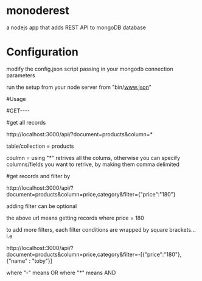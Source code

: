 # monoderest
a nodejs app that adds REST API to mongoDB database


# Configuration

modify the config.json script passing in your mongodb connection parameters

run the setup from your node server from "bin/www.json"



#Usage

#GET----


#get all records

http://localhost:3000/api/?document=products&column=*

table/collection = products

coulmn = using "*" retrives all the colums, otherwise you can specify columns/fields you want to retrive, by making them comma delimited

#get records and filter by

http://localhost:3000/api/?document=products&column=price,category&filter={"price":"180"}

adding filter can be optional

the above url means getting records where price = 180

to add more filters, each filter conditions are wrapped by square brackets... i.e

http://localhost:3000/api/?document=products&column=price,category&filter=-[{"price":"180"}, {"name" : "toby"}]

where "-" means OR
where "*" means AND



